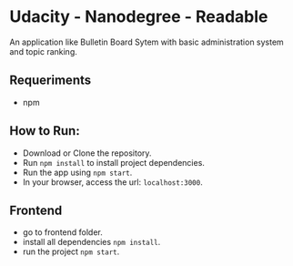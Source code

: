 # Udacity - Nanodegree - Readable

An application like Bulletin Board Sytem with basic administration system and topic ranking.

## Requeriments
*	npm

## How to Run:
*	Download or Clone the repository.
*	Run ```npm install``` to install project dependencies.
*	Run the app using ```npm start```.
*	In your browser, access the url: ``` localhost:3000 ```.

## Frontend
* go to frontend folder.
* install all dependencies  ```npm install```.
* run the project ```npm start```.